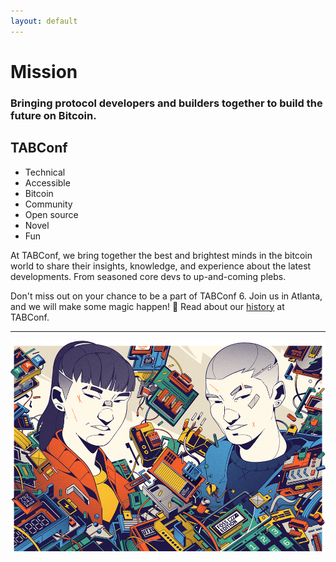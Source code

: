 ```yaml
---
layout: default
---
```


# Mission

### Bringing protocol developers and builders together to build the future on Bitcoin. 

## TABConf 
- Technical
- Accessible 
- Bitcoin
- Community
- Open source
- Novel
- Fun

At TABConf, we bring together the best and brightest minds in the bitcoin world to share their insights, knowledge, and experience about the latest developments. From seasoned core devs to up-and-coming plebs.

Don't miss out on your chance to be a part of TABConf 6. Join us in Atlanta, and we will make some magic happen! 🤘
Read about our [history](./history.md) at TABConf. 

*** 

<a><img src="assets/img/nogood/stickers/NG_TABConf_FullColor_OffWhite.png"></a>
